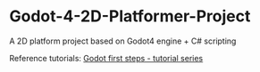 # Godot-4-2D-Platformer-Project
A 2D platform project based on Godot4 engine + C# scripting

Reference tutorials: [Godot first steps - tutorial series](https://www.youtube.com/playlist?list=PL1aAeF6bPTB4o7LSEWjIM5gwklEj9VpB_)